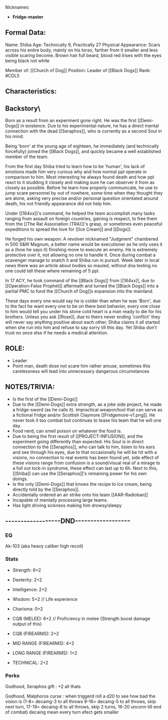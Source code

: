 Nicknames: 
- **Fridge-master**
## Formal Data:
Name: Shiba
Age: Technically 9, Practically 27
Physical Appearance: Scars across his entire body, mainly on his torso, farther from it smaller and less visible scaring become. Brown hair full beard, blood red Irises with the eyes being black not white

Member of: [[Church of Dog]]
Position: Leader of [[Black Dogs]]
Rank: #CDL5 

## Characteristics:

## Backstory\
Born as a result from an experiment gone right. He was the first [[Demi-Dogs]] in existence. Due to his experimental nature, he has a direct mental connection with the dead [[Seraphos]], who is currently as a second Soul in his mind. 

Being 'born' at the young age of eighteen, he immediately (and technically forcefully) joined the [[Black Dogs]], and quickly became a well established member of the team.

From the first day Shiba tried to learn how to be 'human', his lack of emotions made him very curious why and how normal ppl operate in comparison to him. Most interesting he always found death and how ppl react to it studding it closely and making sure he can observer it from as closely as possible. Before he learn how properly communicate, he use to jump scare personnel by out of nowhere, some time when they thought they are alone, asking very precise and/or personal question orientated around death, his not friendly appearance did not help him.

Under [[164xx]]'s command, he helped the team accomplish many tasks ranging from assault on foreign countries, gaining is respect, to free them from the [[The Rat Association (TRA)]]'s grasp, or sometimes even peaceful expeditions to spread the love for [[Ice Cream]] and [[Dogs]]. 

He forged his own weapon: A revolver nicknamed "Judgment" chambered in 500 S&W Magnum, a better name would be executioner as he only uses it as a (how he says it) finishing move to execute an enemy. He is extremely protective over it, not allowing no one to handle it. Once during combat a scavenger manage to snatch it and Shiba run in pursuit. Week later in local news there was an article about bodies so mauled, without dna testing no one could tell these where remaining of 5 ppl.

In 17 ACY, he took command of the [[Black Dogs]] from [[164xx]], due to [[Operation-False Prophet]] aftermath and turned the [[Black Dogs]] into a partial PMC to fund the [[Church of Dog]]s expansion into the mainland.

These days every one would say he is colder than when he was 'Born', due to the fact he want every one to be on there best behavior, every one close to him would tell you under his stone cold heart is a man ready to die for his brothers. Unless you ask [[Rose]], due to theirs never ending 'conflict' they will never say anything positive about each other, Shiba claims it all started when she run into him and refuse to say sorry till this day. Yet Shiba don't trust no once else if he needs a medical attention.
## ROLE: 
- Leader
- Point man, death dose not scare him rather amuse, sometimes this carelessness will lead into unnecessary dangerous circumstances 

## NOTES/TRIVIA:
- Is the first of the [[Demi-Dogs]]
- Due to the [[Demi-Dogs]] extra strength, as a joke side project, he made a fridge-sword (as he calls it).
  Impractical weapon/tool that can serve as a fictional fridge and/or Scottish Claymore [[Fridgemore-v1.png]]. He never took it too combat but continues to tease his team that he will one day.
- Food nerd, can smell poison on whatever the food is.
- Due to being the first result of [[PROJECT-INFUSION]], and the experiment going differently than expected. His Soul is in direct connection to the [[Seraphos]], who can talk to him, listen to his ears and see through his eyes, due to that occasionally he will be hit with a visions, no connection to real events has been found yet, side effect of these visions range from confusion is a sound/visual real of a mirage to a full out lock-in syndrome, these effect can last up to 6h. Next to this, [[Shiba]] can use the [[Seraphos]]'s remaining power for his own doings.
- Is the only [[Demi-Dogs]] that knows the recipe to ice cream, being directly told by the [[Seraphos]].
- Accidentally ordered an air strike onto his team [[AAR-Radioban]]
- Incapable of mentally processing large teams.
- Has light driving sickness making him drowsy/sleepy

## ------------------DND------------------

### EQ
Ak-103 (aka heavy caliber high recoil)

### Stats
- Strength: 6+2
- Dexterity: 2+2
- Intelligence: 2+2
- Wisdom: 5+2 // Life experience
- Charisma: 0+2

- CQB (MELEE): 6+2 // Proficiency in melee (Strength boost damage output of this)
- CQB (FIREARMS): 2+2
- MID RANGE (FIREARMS): 4+2
- LONG RANGE (FIREARMS): 1+2
- TECHNICAL: 2+2 
### Perks
Godhood, Seraphos gift : +2 all thats


Godhood, Malphoros curse : when triggerd roll a d20 to see how bad the vision is (1-8= decaing-3 to all throws 9-16= decaing-5 to all throws, skip next turn, 17-19= decaing-8 to all throws, skip 2 turns, 16-20 unconn till end of combat)
decaing mean every turn efect gets smaller